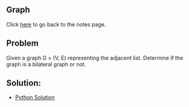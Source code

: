 ## Graph 
Click [here](../notes.md) to go back to the notes page.

## Problem
Given a graph G = (V, E) representing the adjacent list. Determine if the graph is a bilateral graph or not.

## Solution:
- [Python Solution](is_bilateral.py)
